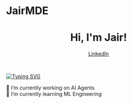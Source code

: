 # JairMDE



<h1 align="center">Hi, I'm Jair!</h1>

<div align="center">
  <p align="center">
    <a href="https://www.linkedin.com/in/jair-armando-martinez-castillo-858393251/">LinkedIn</a>
  </p>
</div>
<br/>

[![Typing SVG](https://readme-typing-svg.demolab.com/?lines=Machine+Learning+Engineer;Working+on+cool+things;Open+source+🤗)](https://git.io/typing-svg)

🔭 I’m currently working on AI Agents \
🌱 I’m currently learning ML Engineering

<!--
**aymeric-roucher/aymeric-roucher** is a ✨ _special_ ✨ repository because its `README.md` (this file) appears on your GitHub profile.

Here are some ideas to get you started:


- 👯 I’m looking to collaborate on ...
- 🤔 I’m looking for help with ...
- 💬 Ask me about ...
- 📫 How to reach me: ...
- 😄 Pronouns: ...
- ⚡ Fun fact: ...
-->


